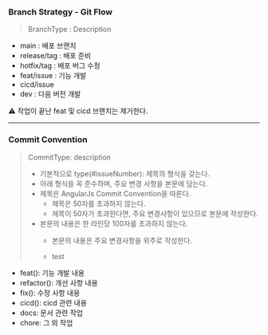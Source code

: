 ### Branch Strategy - Git Flow

> BranchType : Description

- main : 배포 브랜치
- release/tag : 배포 준비
- hotfix/tag : 배포 버그 수정
- feat/issue : 기능 개발
- cicd/issue
- dev : 다음 버전 개발

⚠️ 작업이 끝난 feat 및 cicd 브랜치는 제거한다.

---

### Commit Convention

> CommitType: description  
> - 기본적으로 type(#issueNumber): 제목의 형식을 갖는다.
> - 아래 형식을 꼭 준수하며, 주요 변경 사항을 본문에 담는다.
> - 제목은 AngularJs Commit Convention을 따른다.
>   - 제목은 50자를 초과하지 않는다.
>   - 제목이 50자가 초과한다면, 주요 변경사항이 있으므로 본문에 작성한다.
> - 본문의 내용은 한 라인당 100자를 초과하지 않는다.
>   - 본문의 내용은 주요 변경사항을 위주로 작성한다.
>  
>   - test

- feat(): 기능 개발 내용
- refactor(): 개선 사항 내용
- fix(): 수정 사항 내용
- cicd(): cicd 관련 내용
- docs: 문서 관련 작업
- chore: 그 외 작업
